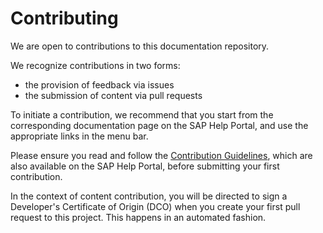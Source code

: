 # Contributing

We are open to contributions to this documentation repository.

We recognize contributions in two forms:

* the provision of feedback via issues
* the submission of content via pull requests

To initiate a contribution, we recommend that you start from the corresponding documentation page on the SAP Help Portal, and use the appropriate links in the menu bar. <!--INSERT LINK-->

Please ensure you read and follow the [Contribution Guidelines](https://github.com/SAP-docs/contribution-guidelines), which are also available on the SAP Help Portal, before submitting your first contribution. <!--INSERT LINK-->

In the context of content contribution, you will be directed to sign a Developer's Certificate of Origin (DCO) when you create your first pull request to this project. This happens in an automated fashion.
